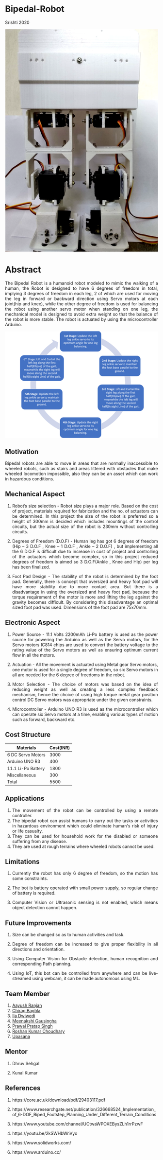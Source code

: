 # Bipedal-Robot
Srishti 2020

![](https://github.com/Aayush-765/Bipedal-Robot/blob/master/Images/Front%20View.png)

# Abstract
<p align="justify">The Bipedal Robot is a humanoid robot modeled to mimic the walking of a human, the Robot is designed to have 6 degrees of freedom in total, implying 3 degrees of freedom in each leg, 2 of which are used for moving the leg in forward or backward direction using Servo motors at each joint(hip and knee), while the other degree of freedom is used for balancing the robot using another servo motor when standing on one leg, the mechanical model is designed to avoid extra weight so that the balance of the robot is more stable. The robot is actuated by using the microcontroller Arduino.</p>

![](https://github.com/Aayush-765/Bipedal-Robot/blob/master/Images/Work-Flow.png)

## Motivation
<p align="justify">Bipedal robots are able to move in areas that are normally inaccessible to wheeled robots, such as stairs and areas littered with obstacles that make wheeled locomotion impossible, also they can be an asset which can work in hazardous conditions.</p>

## Mechanical Aspect

1. <p align="justify">Robot’s size selection - 
   Robot size plays a major role. Based on the cost of project, materials required for fabrication and the no. of actuators can be determined. In this project the size of the robot is preferred so a height of 300mm is decided which includes mountings of the control circuits, but the actual size of the robot is 230mm without controlling circuits.</p>

2. <p align="justify">Degrees of Freedom (D.O.F) - 
   Human leg has got 6 degrees of freedom (Hip – 3 D.O.F , Knee – 1 D.O.F , Ankle – 2 D.O.F) , but implementing all the 6 D.O.F is difficult due to increase in cost of project and controlling of the actuators which become complex, so in this project reduced degrees of freedom is aimed so 3 D.O.F(Ankle , Knee and Hip) per leg has been finalized.</p> 
   																								
3. <p align="justify">Foot Pad Design - 
   The stability of the robot is determined by the foot pad. Generally, there is concept that oversized and heavy foot pad will have more stability due to more contact area. But there is a disadvantage in using the oversized and heavy foot pad, because the torque requirement of the motor is more and lifting the leg against the gravity becomes difficult. By considering this disadvantage an optimal sized foot pad was used. Dimensions of the foot pad are 75x70mm.</p>
   																																		
## Electronic Aspect

1. <p align="justify">Power Source - 
   11.1 Volts 2200mAh Li-Po battery is used as the power source for powering the Arduino as well as the Servo motors, for the Servo motors IC814 chips are used to convert the battery voltage to the rating value of the Servo motors as well as ensuring optimum current flow in all the motors.</p>
   																			
2. <p align="justify">Actuation - 
   All the movement is actuated using Metal gear Servo motors, one motor is used for a single degree of freedom, so six Servo motors in all are needed for the 6 degree of freedoms in the robot.</p>
   																																	
3. <p align="justify">Motor Selection - 
   The choice of motors was based on the idea of reducing weight as well as creating a less complex feedback mechanism, hence the choice of using high torque metal gear position control DC Servo motors was appropriate under the given constraints.</p>
   																																	
4. <p align="justify">Microcontroller - 
   Arduino UNO R3 is used as the microcontroller which can operate six Servo motors at a time, enabling various types of motion such as forward, backward etc.</p>

## Cost Structure 

| Materials  | Cost(INR) |
| ------------- | ------------- |
| 6 DC Servo Motors | 3000 |
| Arduino UNO R3  |400 |
|  11.1 Li-Po Battery  | 1800 |
| Miscellaneous | 300 |
| Total | 5500 |

## Applications
1. <div align="justify">The movement of the robot can be controlled by using a remote controller.</div>
2. <div align="justify">The bipedal robot can assist humans to carry out the tasks or activities in hazardous environment which could eliminate human's risk of injury or life casualty.</div>
3. <div align="justify">They can be used for household work for the disabled or someone  suffering from any disease.</div>
4. <div align="justify">They are used at rough terrains where wheeled robots cannot be used.</div>

## Limitations
1. <p align="justify">Currently the robot has only 6 degree of freedom, so the motion has some constraints.</p>
2. <p align="justify">The bot is battery operated with small power supply, so regular change of battery is required.</p>
3. <p align="justify">Computer Vision or Ultrasonic sensing is not enabled, which means object detection cannot happen.</p>

## Future Improvements
1. <p align="justify">Size can be changed so as to human activities and task.</p>
2. <p align="justify">Degree of freedom can be increased to give proper flexibility in all directions and orientation.</p>
3. <p align="justify">Using Computer Vision for Obstacle detection, human recognition and corresponding Path planning.</p>
4. <p align="justify">Using IoT, this bot can be controlled from anywhere and can be live-streamed using webcam, it can be made autonomous using ML.</p>

## Team Member
1. [Aayush Ranjan]( https://github.com/Aayush-765 )
2. [Chirag Baghla]( https://github.com/chiragbaghla )
3. [Ila Dwiwedi]( https://github.com/ildwi)
4. [Meenakshi Gausingha]( https://github.com/Meenakshi1791)
5. [Prawal Pratap Singh]( https://github.com/ppsr7355 )
6. [Roshan Kumar Choudhary]( https://github.com/roshan-121)
7. [Upasana]( https://github.com/Upasana202)

## Mentor
1. <p align="justify">Dhruv Sehgal</p>
2. <p align="justify">Kunal Kumar</p>

## References
1. <p align="justify">https://core.ac.uk/download/pdf/29403117.pdf</p>
2. <p align="justify">https://www.researchgate.net/publication/326668524_Implementation_of_6-DOF_Biped_Footstep_Planning_Under_Different_Terrain_Conditions</p>
3. <p align="justify">https://www.youtube.com/channel/UCtwaWPOXEBysZLh1rrPzwF</p>
4. <p align="justify">https://youtu.be/2kSWHbWnVyo</p>
5. <p align="justify">https://www.solidworks.com/</p>
6. <p align="justify">https://www.arduino.cc/</p>
